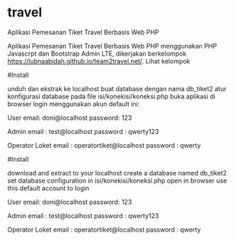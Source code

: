 # travel
Aplikasi Pemesanan Tiket Travel Berbasis Web PHP

Aplikasi Pemesanan Tiket Travel Berbasis Web PHP menggunakan PHP Javascrpt dan Bootstrap Admin LTE, dikerjakan berkelompok https://lubnaabidah.github.io/team2travel.net/.
Lihat kelompok

#Install

unduh dan ekstrak ke localhost
buat database dengan nama db_tiket2
atur konfigurasi database pada file isi/konekisi/koneksi.php
buka aplikasi di browser
login menggunakan akun default ini:

User
email: doni@localhost
password: 123

Admin
email :	
test@localhost
password :
qwerty123

Operator Loket
email : operatortiket@localhost
password : qwerty


#Install

download and extract to your localhost
create a database named db_tiket2
set database configuration in isi/konekisi/koneksi.php
open in browser
use this default account to login

User
email: doni@localhost
password: 123

Admin
email :	
test@localhost
password :
qwerty123

Operator Loket
email : operatortiket@localhost
password : qwerty
